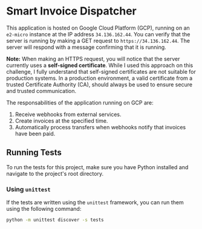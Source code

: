 # Smart Invoice Dispatcher

This application is hosted on Google Cloud Platform (GCP), running on an `e2-micro` instance at the IP address `34.136.162.44`. You can verify that the server is running by making a GET request to `https://34.136.162.44`. The server will respond with a message confirming that it is running.

**Note:** When making an HTTPS request, you will notice that the server currently uses a **self-signed certificate**. While I used this approach on this challenge, I fully understand that self-signed certificates are not suitable for production systems. In a production environment, a valid certificate from a trusted Certificate Authority (CA), should always be used to ensure secure and trusted communication.

The responsabilities of the application running on GCP are:
1. Receive webhooks from external services.
2. Create invoices at the specified time.
3. Automatically process transfers when webhooks notify that invoices have been paid.

## Running Tests

To run the tests for this project, make sure you have Python installed and navigate to the project's root directory.

### Using `unittest`

If the tests are written using the `unittest` framework, you can run them using the following command:

```sh
python -m unittest discover -s tests
```